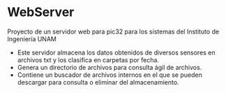 # WebServer
Proyecto de un servidor web para pic32 para los sistemas del Instituto de Ingeniería UNAM

 - Este servidor almacena los datos obtenidos de diversos sensores en archivos txt y los clasifica en carpetas por fecha.
 - Genera un directorio de archivos para consulta ágil de archivos.
 - Contiene un buscador de archivos internos en el que se pueden descargar para consulta o eliminar del almacenamiento.
